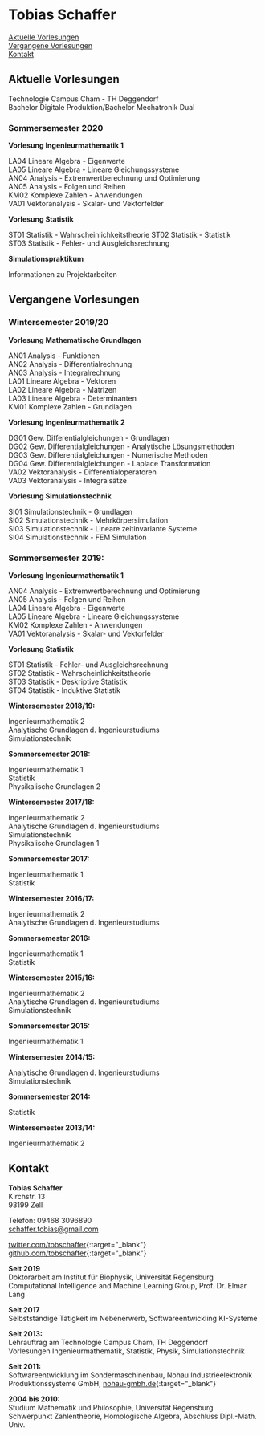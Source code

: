 # Tobias Schaffer

[Aktuelle Vorlesungen](#aktuelle-vorlesungen)  
[Vergangene Vorlesungen](#vergangene-vorlesungen)  
[Kontakt](#kontakt)


## Aktuelle Vorlesungen

Technologie Campus Cham - TH Deggendorf  
Bachelor Digitale Produktion/Bachelor Mechatronik Dual  

### Sommersemester 2020   

**Vorlesung Ingenieurmathematik 1**  

LA04 Lineare Algebra - Eigenwerte   
LA05 Lineare Algebra - Lineare Gleichungssysteme    
AN04 Analysis - Extremwertberechnung und Optimierung   
AN05 Analysis - Folgen und Reihen  
KM02 Komplexe Zahlen - Anwendungen  
VA01 Vektoranalysis - Skalar- und Vektorfelder  

**Vorlesung Statistik**   

ST01 Statistik - Wahrscheinlichkeitstheorie
ST02 Statistik - Statistik  
ST03 Statistik - Fehler- und Ausgleichsrechnung  

**Simulationspraktikum**

Informationen zu Projektarbeiten  


## Vergangene Vorlesungen  

### Wintersemester 2019/20   

**Vorlesung Mathematische Grundlagen**  

AN01 Analysis - Funktionen  
AN02 Analysis - Differentialrechnung   
AN03 Analysis - Integralrechnung  
LA01 Lineare Algebra - Vektoren  
LA02 Lineare Algebra - Matrizen  
LA03 Lineare Algebra - Determinanten  
KM01 Komplexe Zahlen - Grundlagen  

**Vorlesung Ingenieurmathematik 2**  

DG01 Gew. Differentialgleichungen - Grundlagen  
DG02 Gew. Differentialgleichungen - Analytische Lösungsmethoden  
DG03 Gew. Differentialgleichungen - Numerische Methoden  
DG04 Gew. Differentialgleichungen - Laplace Transformation  
VA02 Vektoranalysis - Differentialoperatoren    
VA03 Vektoranalysis - Integralsätze  

**Vorlesung Simulationstechnik** 
 
SI01 Simulationstechnik - Grundlagen  
SI02 Simulationstechnik - Mehrkörpersimulation  
SI03 Simulationstechnik - Lineare zeitinvariante Systeme  
SI04 Simulationstechnik - FEM Simulation  

### Sommersemester 2019:  

**Vorlesung Ingenieurmathematik 1**  

AN04 Analysis - Extremwertberechnung und Optimierung   
AN05 Analysis - Folgen und Reihen  
LA04 Lineare Algebra - Eigenwerte  
LA05 Lineare Algebra - Lineare Gleichungssysteme    
KM02 Komplexe Zahlen - Anwendungen   
VA01 Vektoranalysis - Skalar- und Vektorfelder    

**Vorlesung Statistik**   

ST01 Statistik - Fehler- und Ausgleichsrechnung   
ST02 Statistik - Wahrscheinlichkeitstheorie  
ST03 Statistik - Deskriptive Statistik  
ST04 Statistik - Induktive Statistik   

**Wintersemester 2018/19:**   

Ingenieurmathematik 2  
Analytische Grundlagen d. Ingenieurstudiums  
Simulationstechnik  

**Sommersemester 2018:**  

Ingenieurmathematik 1  
Statistik  
Physikalische Grundlagen 2  

**Wintersemester 2017/18:**  

Ingenieurmathematik 2  
Analytische Grundlagen d. Ingenieurstudiums  
Simulationstechnik  
Physikalische Grundlagen 1  

**Sommersemester 2017:**  

Ingenieurmathematik 1  
Statistik  

**Wintersemester 2016/17:**  

Ingenieurmathematik 2  
Analytische Grundlagen d. Ingenieurstudiums  

**Sommersemester 2016:**  

Ingenieurmathematik 1  
Statistik  

**Wintersemester 2015/16:**  

Ingenieurmathematik 2  
Analytische Grundlagen d. Ingenieurstudiums  
Simulationstechnik  
  
**Sommersemester 2015:**  

Ingenieurmathematik 1  

**Wintersemester 2014/15:**  

Analytische Grundlagen d. Ingenieurstudiums  
Simulationstechnik  

**Sommersemester 2014:**  

Statistik  

**Wintersemester 2013/14:**  

Ingenieurmathematik 2  

## Kontakt

**Tobias Schaffer**  
Kirchstr. 13  
93199 Zell  

Telefon: 09468 3096890  
[schaffer.tobias@gmail.com](mailto:schaffer.tobias@gmail.com)  

[twitter.com/tobschaffer](http://twitter.com/tobschaffer){:target="_blank"}     
[github.com/tobschaffer](http://github.com/tobschaffer){:target="_blank"}     

**Seit 2019**  
Doktorarbeit am Institut für Biophysik, Universität Regensburg  
Computational Intelligence and Machine Learning Group, Prof. Dr. Elmar Lang  

**Seit 2017**   
Selbstständige Tätigkeit im Nebenerwerb, Softwareentwickling KI-Systeme

**Seit 2013:**  
Lehrauftrag am Technologie Campus Cham, TH Deggendorf  
Vorlesungen Ingenieurmathematik, Statistik, Physik, Simulationstechnik  

**Seit 2011:**  
Softwareentwicklung im Sondermaschinenbau, Nohau Industrieelektronik Produktionssysteme GmbH, [nohau-gmbh.de](http://www.nohau-gmbh.de){:target="_blank"}     

**2004 bis 2010:**  
Studium Mathematik und Philosophie, Universität Regensburg  
Schwerpunkt Zahlentheorie, Homologische Algebra, Abschluss Dipl.-Math. Univ.  
